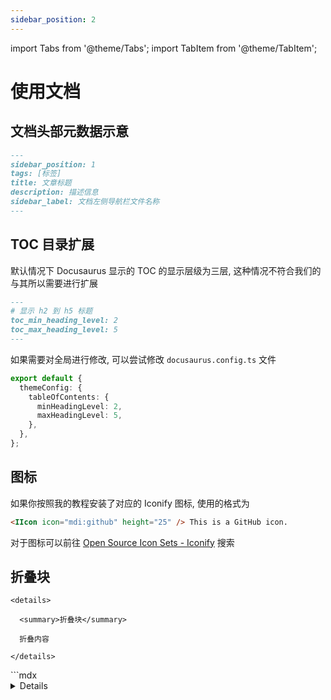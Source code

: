 ```yaml
---
sidebar_position: 2
---
```

import Tabs from '@theme/Tabs';
import TabItem from '@theme/TabItem';

# 使用文档
## 文档头部元数据示意
```md
---
sidebar_position: 1
tags: [标签]
title: 文章标题
description: 描述信息
sidebar_label: 文档左侧导航栏文件名称
---
```

## TOC 目录扩展
默认情况下 Docusaurus 显示的 TOC 的显示层级为三层, 这种情况不符合我们的与其所以需要进行扩展
```md
---
# 显示 h2 到 h5 标题
toc_min_heading_level: 2
toc_max_heading_level: 5
---
```

如果需要对全局进行修改, 可以尝试修改 `docusaurus.config.ts` 文件
```ts title="docusaurus.config.js"
export default {
  themeConfig: {
    tableOfContents: {
      minHeadingLevel: 2,
      maxHeadingLevel: 5,
    },
  },
};
```
## 图标
如果你按照我的教程安装了对应的 Iconify 图标, 使用的格式为
```md
<IIcon icon="mdi:github" height="25" /> This is a GitHub icon.
```
对于图标可以前往  <IIcon icon="line-md:iconify1" height="25"/>[Open Source Icon Sets - Iconify](https://icon-sets.iconify.design/) 搜索
## 折叠块






<Tabs>
  <TabItem value="bash" label="示例" default>

    <details>

      <summary>折叠块</summary>

      折叠内容

    </details>

  </TabItem>
  <TabItem value="js" label="使用">
    ```mdx
    <details>

      <summary>折叠块</summary>

      折叠内容

    </details>
    ```
  </TabItem>
</Tabs>